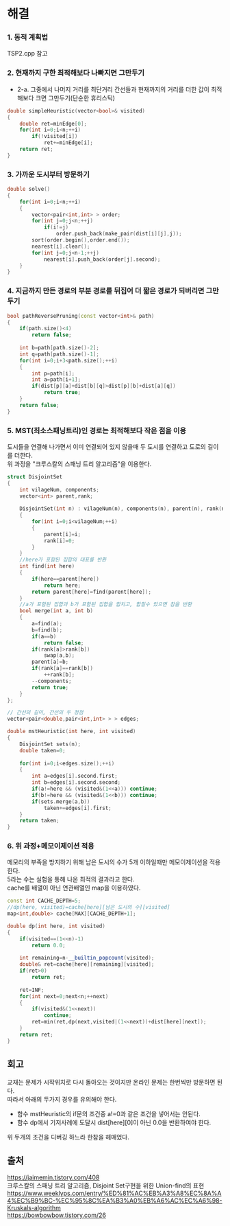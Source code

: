 # 해결 
### 1. 동적 계획법
TSP2.cpp 참고

### 2. 현재까지 구한 최적해보다 나빠지면 그만두기
   - 2-a. 그중에서 나머지 거리를 최단거리 간선들과 현재까지의 거리를 더한 값이 최적해보다 크면 그만두기(단순한 휴리스틱) 
```c++
double simpleHeuristic(vector<bool>& visited)
{
    double ret=minEdge[0];
    for(int i=0;i<n;++i)
        if(!visited[i])
            ret+=minEdge[i];
    return ret;
}
```
### 3. 가까운 도시부터 방문하기  
```c++
double solve()
{
    for(int i=0;i<n;++i)
    {
        vector<pair<int,int> > order;
        for(int j=0;j<n;++j)
            if(i!=j)
                order.push_back(make_pair(dist[i][j],j));
        sort(order.begin(),order.end());
        nearest[i].clear();
        for(int j=0;j<n-1;++j)
            nearest[i].push_back(order[j].second);
    }
}
```
### 4. 지금까지 만든 경로의 부분 경로를 뒤집어 더 짧은 경로가 되버리면 그만두기  
```c++
bool pathReversePruning(const vector<int>& path)
{
    if(path.size()<4) 
        return false;
    
    int b=path[path.size()-2];
    int q=path[path.size()-1];
    for(int i=0;i+3<path.size();++i)
    {
        int p=path[i];
        int a=path[i+1];
        if(dist[p][a]+dist[b][q]>dist[p][b]+dist[a][q])
            return true;
    }
    return false;
}
```
### 5. MST(최소스패닝트리)인 경로는 최적해보다 작은 점을 이용
도시들을 연결해 나가면서 이미 연결되어 있지 않을때 두 도시를 연결하고 도로의 길이를 더한다.  
위 과정을 "크루스칼의 스패닝 트리 알고리즘"을 이용한다.
```c++
struct DisjointSet
{
    int vilageNum, components;
    vector<int> parent,rank;
    
    DisjointSet(int n) : vilageNum(n), components(n), parent(n), rank(n)
    {
        for(int i=0;i<vilageNum;++i)
        {
            parent[i]=i;
            rank[i]=0;
        }
    }
    //here가 포함된 집합의 대표를 반환
    int find(int here)
    {
        if(here==parent[here])
            return here;
        return parent[here]=find(parent[here]);
    }
    //a가 포함된 집합과 b가 포함된 집합을 합치고, 합칠수 있으면 참을 반환
    bool merge(int a, int b)
    {
        a=find(a);
        b=find(b);
        if(a==b)
            return false;
        if(rank[a]>rank[b])
            swap(a,b);
        parent[a]=b;
        if(rank[a]==rank[b])
            ++rank[b];
        --components;
        return true;
    }
};

// 간선의 길이, 간선의 두 정점
vector<pair<double,pair<int,int> > > edges;

double mstHeuristic(int here, int visited)
{
    DisjointSet sets(n);
    double taken=0;
    
    for(int i=0;i<edges.size();++i)
    {
        int a=edges[i].second.first;
        int b=edges[i].second.second;
        if(a!=here && (visited&(1<<a))) continue;
        if(b!=here && (visited&(1<<b))) continue;
        if(sets.merge(a,b))
            taken+=edges[i].first;
    }
    return taken;
}
```

### 6. 위 과정+메모이제이션 적용
메모리의 부족을 방지하기 위해 남은 도시의 수가 5개 이하일때만 메모이제이션을 적용한다.  
5라는 수는 실험을 통해 나온 최적의 결과라고 한다.  
cache를 배열이 아닌 연관배열인 map을 이용하였다.
```c++
const int CACHE_DEPTH=5;
//dp(here, visited)=cache[here][남은 도시의 수][visited]
map<int,double> cache[MAX][CACHE_DEPTH+1];

double dp(int here, int visited)
{
    if(visited==(1<<n)-1)
        return 0.0;
    
    int remaining=n-__builtin_popcount(visited);
    double& ret=cache[here][remaining][visited];
    if(ret>0)
        return ret;
    
    ret=INF;
    for(int next=0;next<n;++next)
    {
        if(visited&(1<<next))
            continue;
        ret=min(ret,dp(next,visited|(1<<next))+dist[here][next]);
    }
    return ret;
}
```
## 회고
교재는 문제가 시작위치로 다시 돌아오는 것이지만 온라인 문제는 한번씩만 방문하면 된다.  
따라서 아래의 두가지 경우를 유의해야 한다.  
- 함수 mstHeuristic의 if문의 조건중 a!=0과 같은 조건을 넣어서는 안된다.  
- 함수 dp에서 기저사례에 도달시 dist[here][0]이 아닌 0.0을 반환하여야 한다.  

위 두개의 조건을 디버깅 하느라 한참을 헤매었다.

## 출처 

https://jaimemin.tistory.com/408  
크루스칼의 스패닝 트리 알고리즘, Disjoint Set구현을 위한 Union-find의 표현
https://www.weeklyps.com/entry/%ED%81%AC%EB%A3%A8%EC%8A%A4%EC%B9%BC-%EC%95%8C%EA%B3%A0%EB%A6%AC%EC%A6%98-Kruskals-algorithm  
https://bowbowbow.tistory.com/26
